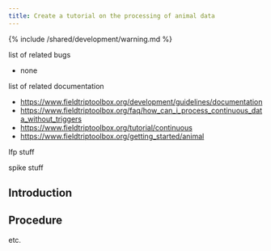 ```yaml
---
title: Create a tutorial on the processing of animal data
---
```


{% include /shared/development/warning.md %}


list of related bugs

- none

list of related documentation

- https://www.fieldtriptoolbox.org/development/guidelines/documentation
- https://www.fieldtriptoolbox.org/faq/how_can_i_process_continuous_data_without_triggers
- https://www.fieldtriptoolbox.org/tutorial/continuous
- https://www.fieldtriptoolbox.org/getting_started/animal

lfp stuff

spike stuff

## Introduction

## Procedure

etc.
